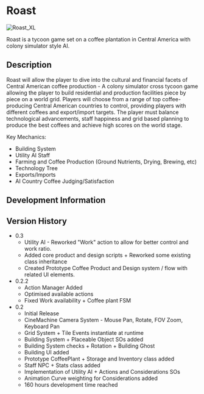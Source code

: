 # Roast

![Roast_XL](https://user-images.githubusercontent.com/64276030/220438142-8660d5b3-991f-4967-964a-459213701509.png)


Roast is a tycoon game set on a coffee plantation in Central America with colony simulator style AI.

## Description

Roast will allow the player to dive into the cultural and financial facets of Central American coffee production - A colony simulator cross tycoon game allowing the player to build residential and production facilities piece by piece on a world grid. Players will choose from a range of top coffee-producing Central American countries to control, providing players with different coffees and export/import targets. The player must balance technological advancements, staff happiness and grid based planning to produce the best coffees and achieve high scores on the world stage.

Key Mechanics:
- Building System
- Utility AI Staff
- Farming and Coffee Production (Ground Nutrients, Drying, Brewing, etc)
- Technology Tree
- Exports/Imports
- AI Country Coffee Judging/Satisfaction

## Development Information


## Version History
* 0.3
    * Utility AI - Reworked "Work" action to allow for better control and work ratio.
    * Added core product and design scripts + Reworked some existing class inheritance
    * Created Prototype Coffee Product and Design system / flow with related UI elements.
* 0.2.2
    * Action Manager Added
    * Optimised available actions
    * Fixed Work availability + Coffee plant FSM
* 0.2
    * Initial Release
    * CineMachine Camera System - Mouse Pan, Rotate, FOV Zoom, Keyboard Pan
    * Grid System + Tile Events instantiate at runtime
    * Building System + Placeable Object SOs added
    * Building System checks + Rotation + Building Ghost
    * Building UI added
    * Prototype CoffeePlant + Storage and Inventory class added
    * Staff NPC + Stats class added
    * Implementation of Utility AI + Actions and Considerations SOs
    * Animation Curve weighting for Considerations added
    * 160 hours development time reached
